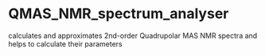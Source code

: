 # QMAS_NMR_spectrum_analyser
calculates and approximates 2nd-order Quadrupolar MAS NMR spectra and helps to calculate their parameters
